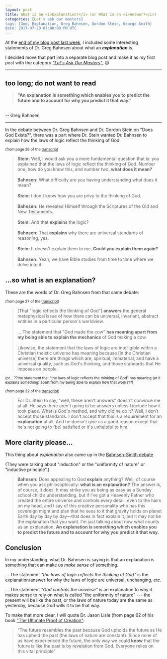 ```yaml
---
layout: post
title: What is an <i>Explanation?</i> (or What is an <i>Answer?</i>)
categories: [Let's ask our masters]
tags: [God, Explanation, Greg Bahnsen, Gordon Stein, George Smith]
date: 2017-07-20 07:00:00 PM UTC
---
```


<!-- July 21, 2017 03:00:00 AM Philippine Time -->

At the [end of my blog post last week](/2017/07/10/what-made-me-stop-relying-on-atheism#what-is-an-explanation), I included some interesting statements of Dr. Greg Bahnsen about what an **_explanation_** is.

I decided move that part into a separate blog post and make it as my first post with the category [_"Let's Ask Our Masters"_.](/categories/#Let's%20Ask%20Our%20Masters) :smile:


<!--more-->


---
## too long; do not want to read

> **"An explanation is something which enables you to predict the future and to account for why you predict it that way."**
<br />
-- Greg Bahnsen

---


In the debate between Dr. Greg Bahnsen and Dr. Gordon Stein on "Does God Exists?", there was a part where Dr. Stein wanted Dr. Bahnsen to explain how the laws of logic reflect the thinking of God.


<small>(from page 26 of the [transcript](https://presupp101.files.wordpress.com/2012/07/apol_bahnsen_stein_debate_transcript.pdf)</small>


> **Stein:** Well, I would ask you a more fundamental question that is: you explained that
the laws of logic reflect the thinking of God. Number one, how do you know
this, and number two, **what does it mean?**
<br /><br />
> **Bahnsen:** What difficulty are you having understanding what does it mean?
<br /><br />
> **Stein:** I don't know how you are privy to the thinking of God.
<br /><br />
> **Bahnsen:** He revealed Himself through the Scriptures of the Old and New Testaments.
<br /><br />
> **Stein:** And that **explains** the logic?
<br /><br />
> **Bahnsen:** That **explains** why there are universal standards of reasoning, yes.
<br /><br />
> **Stein:** It doesn't explain them to me. **Could you explain them again?**
<br /><br />
> **Bahnsen:** Yeah, we have Bible studies from time to time where we delve into it.


## ...so what is an **explanation**?

These are the words of Dr. Greg Bahnsen from that same debate:

<small>(from page 27 of the [transcript](https://presupp101.files.wordpress.com/2012/07/apol_bahnsen_stein_debate_transcript.pdf))</small>

> [That "logic reflects the thinking of God"] **answers** the general metaphysical issue of how there can be universal, invariant, abstract entities in a particular person's worldview.
<br /><br />
> ... The statement that "God made the cow" **has meaning apart from my being able to explain the mechanics** of God making a cow.
<br /><br />
> Likewise, the statement that the laws of logic are intelligible within a Christian theistic universe has meaning because [in the Christian universe] there are things
which are, spiritual, immaterial, and have a universal quality, such as God's thinking,
and those standards that He imposes on people.

<small>(or... ??the statement that "the laws of logic reflects the thinking of God" has meaning (or it explains something) apart from my being able to explain how that works??)</small>


<small>(from page 32 of the [transcript](https://presupp101.files.wordpress.com/2012/07/apol_bahnsen_stein_debate_transcript.pdf))</small>


> For Dr. Stein to say, "well, these aren't answers" doesn't convince me at all. He says 
there aren't going to be answers unless I include how it took place. What is God's method,
and why did he do it? Well, I don't accept those standards. I don't accept that this is a
requirement for an **explanation** at all. And he doesn't give us a good reason except that he's
not going to [be] satisfied or it's unhelpful to him.


## More clarity please...

This thing about _explanation_ also came up in the [Bahnsen-Smith debate](http://theophilus-defendingthefaith.blogspot.com/2015/08/reasoning-by-presupposition-bahnsen.html)

(They were talking about "induction" or the "uniformity of nature" or "inductive principle".)

> **Bahnsen:** Does appealing to God **explain** anything? Well, of course when you ask philosophically: **what is an explanation?**  The answer is, of course, it does.  It may strike you as being as easy as a Sunday school child’s understanding, but if I’ve got a Heavenly Father who created the entire universe and controls every detail, even to the hairs on my head, and I say of this creative personality who has this sovereign might and plan that he sees to it that gravity holds on planet Earth day by day by day—that does in fact explain it, but it may not be the explanation that you want.  I’m just talking about now what counts as an explanation.  **An explanation is something which enables you to predict the future and to account for why you predict it that way.**

## Conclusion

In my understanding, what Dr. Bahnsen is saying is that an explanation is something that can make us _make sense_ of something.

... The statement _"the laws of logic reflects the thinking of God"_ is the explanation/answer for why the laws of logic are universal, unchanging, etc.

... The statement _"God controls the universe"_ is an explanation to why it makes sense to rely on what is called "the uniformity of nature" --- the present will be like the past, or the laws of nature today are the same as yesterday, because God wills it to be that way.

To make that more clear, I will quote Dr. Jason Lisle (from page 62 of his book ["The Ultimate Proof of Creation"](https://www.bookdepository.com/book/9780890515686?a_aid=jflaga):

> "The future resembles the past because God upholds the future as He has upheld the past (the laws of nature are constant). Since none of us have experienced the future, the only way we could **know** that the future is like the past is by revelation from God. Everyone relies on this vital principle"
